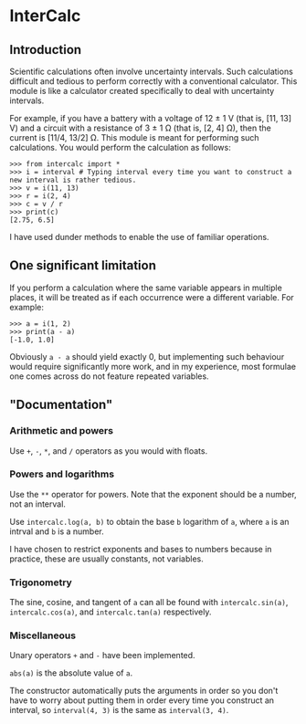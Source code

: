 # InterCalc

## Introduction

Scientific calculations often involve uncertainty intervals. Such calculations difficult and tedious to perform correctly with a conventional calculator. This module is like a calculator created specifically to deal with uncertainty intervals.

For example, if you have a battery with a voltage of 12 ± 1 V (that is, \[11, 13\] V) and a circuit with a resistance of 3 ± 1 Ω (that is, \[2, 4\] Ω), then the current is \[11/4, 13/2\] Ω. This module is meant for performing such calculations. You would perform the calculation as follows:
```
>>> from intercalc import *
>>> i = interval # Typing interval every time you want to construct a new interval is rather tedious.
>>> v = i(11, 13)
>>> r = i(2, 4)
>>> c = v / r
>>> print(c)
[2.75, 6.5]
```
I have used dunder methods to enable the use of familiar operations.

## One significant limitation

If you perform a calculation where the same variable appears in multiple places, it will be treated as if each occurrence were a different variable. For example:
```
>>> a = i(1, 2)
>>> print(a - a)
[-1.0, 1.0]
```
Obviously `a - a` should yield exactly 0, but implementing such behaviour would require significantly more work, and in my experience, most formulae one comes across do not feature repeated variables.

## "Documentation"

### Arithmetic and powers

Use `+`, `-`, `*`, and `/` operators as you would with floats.

### Powers and logarithms

Use the `**` operator for powers. Note that the exponent should be a number, not an interval.

Use `intercalc.log(a, b)` to obtain the base `b` logarithm of `a`, where `a` is an intrval and `b` is a number.

I have chosen to restrict exponents and bases to numbers because in practice, these are usually constants, not variables.

### Trigonometry

The sine, cosine, and tangent of `a` can all be found with `intercalc.sin(a)`, `intercalc.cos(a)`, and `intercalc.tan(a)` respectively.

### Miscellaneous

Unary operators `+` and `-` have been implemented.

`abs(a)` is the absolute value of `a`.

The constructor automatically puts the arguments in order so you don't have to worry about putting them in order every time you construct an interval, so `interval(4, 3)` is the same as `interval(3, 4)`.
